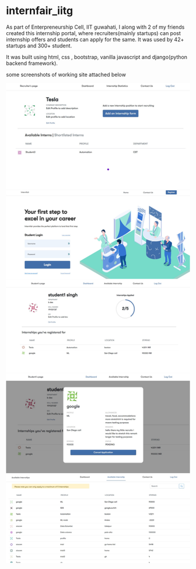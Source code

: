 # internfair_iitg

As part of Enterpreneurship Cell, IIT guwahati, I along with 2 of my friends created this internship portal, where recruiters(mainly startups) can post internship offers and students can apply for the same.  It was used by 42+ startups and 300+ student.

It was built using html, css , bootstrap, vanilla javascript and django(python backend framework).

some screenshots of working site attached below

![alt text](https://github.com/yashwrdhn/InternFair/blob/team2/demo/1.jpg?raw=true)
![alt text](https://github.com/yashwrdhn/InternFair/blob/team2/demo/2.jpg?raw=true)
![alt text](https://github.com/yashwrdhn/InternFair/blob/team2/demo/3.jpg?raw=true)
![alt text](https://github.com/yashwrdhn/InternFair/blob/team2/demo/4.jpg?raw=true)
![alt text](https://github.com/yashwrdhn/InternFair/blob/team2/demo/5.jpg?raw=true)
